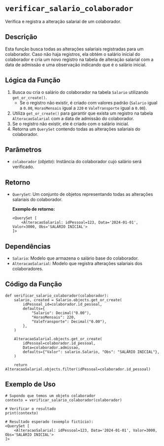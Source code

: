 # `verificar_salario_colaborador`

Verifica e registra a alteração salarial de um colaborador.

## Descrição

Esta função busca todas as alterações salariais registradas para um colaborador. Caso não haja registros, ela obtém o salário inicial do colaborador e cria um novo registro na tabela de alteração salarial com a data de admissão e uma observação indicando que é o salário inicial.

## Lógica da Função

1. Busca ou cria o salário do colaborador na tabela `Salario` utilizando `get_or_create()`.
   - Se o registro não existir, é criado com valores padrão (`Salario` igual a `0.00`, `HorasMensais` igual a `220` e `ValeTransporte` igual a `0.00`).
2. Utiliza `get_or_create()` para garantir que exista um registro na tabela `AlteracaoSalarial` com a data de admissão do colaborador.
3. Se o registro não existir, ele é criado com o salário inicial.
4. Retorna um `QuerySet` contendo todas as alterações salariais do colaborador.

## Parâmetros

- `colaborador` (*objeto*): Instância do colaborador cujo salário será verificado.

## Retorno

- `QuerySet`: Um conjunto de objetos representando todas as alterações salariais do colaborador.

  **Exemplo de retorno:**
  ```{.py3 linenums="1"}
  <QuerySet [
      <AlteracaoSalarial: idPessoal=123, Data='2024-01-01', Valor=3000, Obs='SALÁRIO INICIAL'>
  ]>
  ```

## Dependências

- `Salario`: Modelo que armazena o salário base do colaborador.
- `AlteracaoSalarial`: Modelo que registra alterações salariais dos colaboradores.

## Código da Função

```{.py3 linenums="1"}
def verificar_salario_colaborador(colaborador):
    salario, created = Salario.objects.get_or_create(
        idPessoal_id=colaborador.id_pessoal,
        defaults={
            "Salario": Decimal("0.00"),
            "HorasMensais": 220,
            "ValeTransporte": Decimal("0.00"),
        },
    )

    AlteracaoSalarial.objects.get_or_create(
        idPessoal=colaborador.id_pessoal,
        Data=colaborador.admissao,
        defaults={"Valor": salario.Salario, "Obs": "SALÁRIO INICIAL"},
    )

    return AlteracaoSalarial.objects.filter(idPessoal=colaborador.id_pessoal)
```

## Exemplo de Uso

```{.py3 linenums="1" hl_lines="8-10"}
# Supondo que temos um objeto colaborador
contexto = verificar_salario_colaborador(colaborador)

# Verificar o resultado
print(contexto)

# Resultado esperado (exemplo fictício):
<QuerySet [
    <AlteracaoSalarial: idPessoal=123, Data='2024-01-01', Valor=3000, Obs='SALÁRIO INICIAL'>
]>
```

